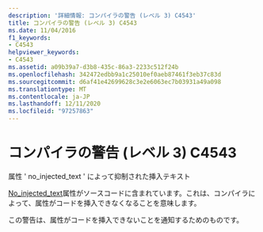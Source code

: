 ```yaml
---
description: '詳細情報: コンパイラの警告 (レベル 3) C4543'
title: コンパイラの警告 (レベル 3) C4543
ms.date: 11/04/2016
f1_keywords:
- C4543
helpviewer_keywords:
- C4543
ms.assetid: a09b39a7-d3b8-435c-86a3-2233c512f24b
ms.openlocfilehash: 342472edbb9a1c25010ef0aeb87461f3eb37c83d
ms.sourcegitcommit: d6af41e42699628c3e2e6063ec7b03931a49a098
ms.translationtype: MT
ms.contentlocale: ja-JP
ms.lasthandoff: 12/11/2020
ms.locfileid: "97257863"
---
```

# <a name="compiler-warning-level-3-c4543"></a>コンパイラの警告 (レベル 3) C4543

属性 ' no_injected_text ' によって抑制された挿入テキスト

[No_injected_text](../../windows/attributes/no-injected-text.md)属性がソースコードに含まれています。これは、コンパイラによって、属性がコードを挿入できなくなることを意味します。

この警告は、属性がコードを挿入できないことを通知するためのものです。
